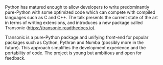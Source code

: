 Python has matured enough to allow developers to write predominantly
pure-Python with some optimized code which can compete with compiled languages
such as C and C++. The talk presents the current state of the art in terms of
writing extensions, and introduces a new package called Transonic
(https://transonic.readthedocs.io).

Transonic is a pure-Python package and unifying front-end for popular packages
such as Cython, Pythran and Numba (possibly more in the future). This approach
simplifies the development experience and the portability of code. The project
is young but ambitious and open for feedback.
